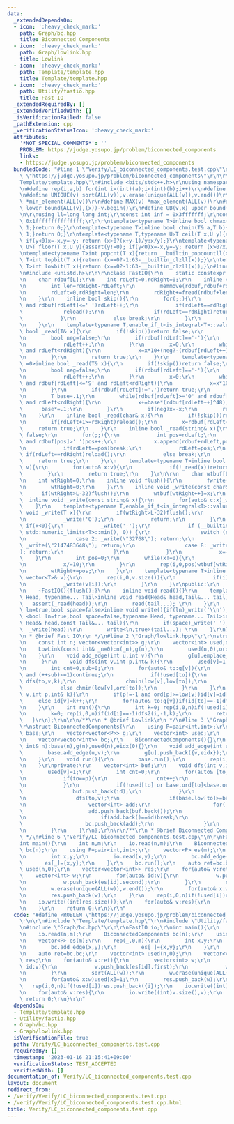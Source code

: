 ```yaml
---
data:
  _extendedDependsOn:
  - icon: ':heavy_check_mark:'
    path: Graph/bc.hpp
    title: Biconnected Components
  - icon: ':heavy_check_mark:'
    path: Graph/lowlink.hpp
    title: Lowlink
  - icon: ':heavy_check_mark:'
    path: Template/template.hpp
    title: Template/template.hpp
  - icon: ':heavy_check_mark:'
    path: Utility/fastio.hpp
    title: Fast IO
  _extendedRequiredBy: []
  _extendedVerifiedWith: []
  _isVerificationFailed: false
  _pathExtension: cpp
  _verificationStatusIcon: ':heavy_check_mark:'
  attributes:
    '*NOT_SPECIAL_COMMENTS*': ''
    PROBLEM: https://judge.yosupo.jp/problem/biconnected_components
    links:
    - https://judge.yosupo.jp/problem/biconnected_components
  bundledCode: "#line 1 \"Verify/LC_biconnected_components.test.cpp\"\n#define PROBLEM\
    \ \"https://judge.yosupo.jp/problem/biconnected_components\"\r\n\r\n#line 1 \"\
    Template/template.hpp\"\n#include <bits/stdc++.h>\r\nusing namespace std;\r\n\r\
    \n#define rep(i,a,b) for(int i=(int)(a);i<(int)(b);i++)\r\n#define ALL(v) (v).begin(),(v).end()\r\
    \n#define UNIQUE(v) sort(ALL(v)),v.erase(unique(ALL(v)),v.end())\r\n#define MIN(v)\
    \ *min_element(ALL(v))\r\n#define MAX(v) *max_element(ALL(v))\r\n#define LB(v,x)\
    \ lower_bound(ALL(v),(x))-v.begin()\r\n#define UB(v,x) upper_bound(ALL(v),(x))-v.begin()\r\
    \n\r\nusing ll=long long int;\r\nconst int inf = 0x3fffffff;\r\nconst ll INF =\
    \ 0x1fffffffffffffff;\r\n\r\ntemplate<typename T>inline bool chmax(T& a,T b){if(a<b){a=b;return\
    \ 1;}return 0;}\r\ntemplate<typename T>inline bool chmin(T& a,T b){if(a>b){a=b;return\
    \ 1;}return 0;}\r\ntemplate<typename T,typename U>T ceil(T x,U y){assert(y!=0);\
    \ if(y<0)x=-x,y=-y; return (x>0?(x+y-1)/y:x/y);}\r\ntemplate<typename T,typename\
    \ U>T floor(T x,U y){assert(y!=0); if(y<0)x=-x,y=-y; return (x>0?x/y:(x-y+1)/y);}\r\
    \ntemplate<typename T>int popcnt(T x){return __builtin_popcountll(x);}\r\ntemplate<typename\
    \ T>int topbit(T x){return (x==0?-1:63-__builtin_clzll(x));}\r\ntemplate<typename\
    \ T>int lowbit(T x){return (x==0?-1:63-__builtin_clzll(x));}\n#line 2 \"Utility/fastio.hpp\"\
    \n#include <unistd.h>\r\n\r\nclass FastIO{\r\n    static constexpr int L=1<<16;\r\
    \n    char rdbuf[L];\r\n    int rdLeft=0,rdRight=0;\r\n    inline void reload(){\r\
    \n        int len=rdRight-rdLeft;\r\n        memmove(rdbuf,rdbuf+rdLeft,len);\r\
    \n        rdLeft=0,rdRight=len;\r\n        rdRight+=fread(rdbuf+len,1,L-len,stdin);\r\
    \n    }\r\n    inline bool skip(){\r\n        for(;;){\r\n            while(rdLeft!=rdRight\
    \ and rdbuf[rdLeft]<=' ')rdLeft++;\r\n            if(rdLeft==rdRight){\r\n   \
    \             reload();\r\n                if(rdLeft==rdRight)return false;\r\n\
    \            }\r\n            else break;\r\n        }\r\n        return true;\r\
    \n    }\r\n    template<typename T,enable_if_t<is_integral<T>::value,int> =0>inline\
    \ bool _read(T& x){\r\n        if(!skip())return false;\r\n        if(rdLeft+20>=rdRight)reload();\r\
    \n        bool neg=false;\r\n        if(rdbuf[rdLeft]=='-'){\r\n            neg=true;\r\
    \n            rdLeft++;\r\n        }\r\n        x=0;\r\n        while(rdbuf[rdLeft]>='0'\
    \ and rdLeft<rdRight){\r\n            x=x*10+(neg?-(rdbuf[rdLeft++]^48):(rdbuf[rdLeft++]^48));\r\
    \n        }\r\n        return true;\r\n    }\r\n    template<typename T,enable_if_t<is_floating_point<T>::value,int>\
    \ =0>inline bool _read(T& x){\r\n        if(!skip())return false;\r\n        if(rdLeft+20>=rdRight)reload();\r\
    \n        bool neg=false;\r\n        if(rdbuf[rdLeft]=='-'){\r\n            neg=true;\r\
    \n            rdLeft++;\r\n        }\r\n        x=0;\r\n        while(rdbuf[rdLeft]>='0'\
    \ and rdbuf[rdLeft]<='9' and rdLeft<rdRight){\r\n            x=x*10+(rdbuf[rdLeft++]^48);\r\
    \n        }\r\n        if(rdbuf[rdLeft]!='.')return true;\r\n        rdLeft++;\r\
    \n        T base=.1;\r\n        while(rdbuf[rdLeft]>='0' and rdbuf[rdLeft]<='9'\
    \ and rdLeft<rdRight){\r\n            x+=base*(rdbuf[rdLeft++]^48);\r\n      \
    \      base*=.1;\r\n        }\r\n        if(neg)x=-x;\r\n        return true;\r\
    \n    }\r\n    inline bool _read(char& x){\r\n        if(!skip())return false;\r\
    \n        if(rdLeft+1>=rdRight)reload();\r\n        x=rdbuf[rdLeft++];\r\n   \
    \     return true;\r\n    }\r\n    inline bool _read(string& x){\r\n        if(!skip())return\
    \ false;\r\n        for(;;){\r\n            int pos=rdLeft;\r\n            while(pos<rdRight\
    \ and rdbuf[pos]>' ')pos++;\r\n            x.append(rdbuf+rdLeft,pos-rdLeft);\r\
    \n            if(rdLeft==pos)break;\r\n            rdLeft=pos;\r\n           \
    \ if(rdLeft==rdRight)reload();\r\n            else break;\r\n        }\r\n   \
    \     return true;\r\n    }\r\n    template<typename T>inline bool _read(vector<T>&\
    \ v){\r\n        for(auto& x:v){\r\n            if(!_read(x))return false;\r\n\
    \        }\r\n        return true;\r\n    }\r\n\r\n    char wtbuf[L],tmp[50];\r\
    \n    int wtRight=0;\r\n    inline void flush(){\r\n        fwrite(wtbuf,1,wtRight,stdout);\r\
    \n        wtRight=0;\r\n    }\r\n    inline void _write(const char& x){\r\n  \
    \      if(wtRight>L-32)flush();\r\n        wtbuf[wtRight++]=x;\r\n    }\r\n  \
    \  inline void _write(const string& x){\r\n        for(auto& c:x)_write(c);\r\n\
    \    }\r\n    template<typename T,enable_if_t<is_integral<T>::value,int> =0>inline\
    \ void _write(T x){\r\n        if(wtRight>L-32)flush();\r\n        if(x==0){\r\
    \n            _write('0');\r\n            return;\r\n        }\r\n        else\
    \ if(x<0){\r\n            _write('-');\r\n            if (__builtin_expect(x ==\
    \ std::numeric_limits<T>::min(), 0)) {\r\n                switch (sizeof(x)) {\r\
    \n                case 2: _write(\"32768\"); return;\r\n                case 4:\
    \ _write(\"2147483648\"); return;\r\n                case 8: _write(\"9223372036854775808\"\
    ); return;\r\n                }\r\n            }\r\n            x=-x;\r\n    \
    \    }\r\n        int pos=0;\r\n        while(x!=0){\r\n            tmp[pos++]=char((x%10)|48);\r\
    \n            x/=10;\r\n        }\r\n        rep(i,0,pos)wtbuf[wtRight+i]=tmp[pos-1-i];\r\
    \n        wtRight+=pos;\r\n    }\r\n    template<typename T>inline void _write(const\
    \ vector<T>& v){\r\n        rep(i,0,v.size()){\r\n            if(i)_write(' ');\r\
    \n            _write(v[i]);\r\n        }\r\n    }\r\npublic:\r\n    FastIO(){}\r\
    \n    ~FastIO(){flush();}\r\n    inline void read(){}\r\n    template <typename\
    \ Head, typename... Tail>inline void read(Head& head,Tail&... tail){\r\n     \
    \   assert(_read(head));\r\n        read(tail...); \r\n    }\r\n    template<bool\
    \ ln=true,bool space=false>inline void write(){if(ln)_write('\\n');}\r\n    template\
    \ <bool ln=true,bool space=false,typename Head, typename... Tail>inline void write(const\
    \ Head& head,const Tail&... tail){\r\n        if(space)_write(' ');\r\n      \
    \  _write(head);\r\n        write<ln,true>(tail...); \r\n    }\r\n};\r\n\r\n/**\r\
    \n * @brief Fast IO\r\n */\n#line 2 \"Graph/lowlink.hpp\"\n\r\nstruct LowLink{\r\
    \n    const int n; vector<vector<int>> g;\r\n    vector<int> used,ord,low,id;\r\
    \n    LowLink(const int& _n=0):n(_n),g(n),\r\n        used(n,0),ord(n,0),low(n,0),id(n,-1){\r\
    \n    }\r\n    void add_edge(int u,int v){\r\n        g[u].emplace_back(v); g[v].emplace_back(u);\r\
    \n     }\r\n    void dfs(int v,int p,int& k){\r\n        used[v]=1; low[v]=ord[v]=k++;\r\
    \n        int cnt=0,sub=0;\r\n        for(auto& to:g[v]){\r\n            if(to==p\
    \ and (++sub)<=1)continue;\r\n            if(!used[to]){\r\n                cnt++;\
    \ dfs(to,v,k);\r\n                chmin(low[v],low[to]);\r\n            }\r\n\
    \            else chmin(low[v],ord[to]);\r\n        }\r\n    }\r\n    void dfs2(int\
    \ v,int p,int& k){\r\n        if(p!=-1 and ord[p]>=low[v])id[v]=id[p];\r\n   \
    \     else id[v]=k++;\r\n        for(auto& to:g[v])if(id[to]==-1)dfs2(to,v,k);\r\
    \n    }\r\n    int run(){\r\n        int k=0; rep(i,0,n)if(!used[i])dfs(i,-1,k);\r\
    \n        k=0; rep(i,0,n)if(id[i]==-1)dfs2(i,-1,k);\r\n        return k;\r\n \
    \   }\r\n};\r\n\r\n/**\r\n * @brief Lowlink\r\n */\n#line 3 \"Graph/bc.hpp\"\n\
    \r\nstruct BiconnectedComponents{\r\n    using P=pair<int,int>;\r\n    LowLink\
    \ base;\r\n    vector<vector<P>> g;\r\n    vector<int> used;\r\n    int eidx;\r\
    \n    vector<vector<int>> bc;\r\n    BiconnectedComponents(){}\r\n    BiconnectedComponents(const\
    \ int& n):base(n),g(n),used(n),eidx(0){}\r\n    void add_edge(int u,int v){\r\n\
    \        base.add_edge(u,v);\r\n        g[u].push_back({v,eidx});\r\n        g[v].push_back({u,eidx++});\r\
    \n    }\r\n    void run(){\r\n        base.run();\r\n        rep(i,0,g.size())if(!used[i])dfs(i,-1);\r\
    \n    }\r\nprivate:\r\n    vector<int> buf;\r\n    void dfs(int v,int p){\r\n\
    \        used[v]=1;\r\n        int cnt=0;\r\n        for(auto& [to,id]:g[v]){\r\
    \n            if(to==p){\r\n                cnt++;\r\n                if(cnt<=1)continue;\r\
    \n            }\r\n            if(!used[to] or base.ord[to]<base.ord[v]){\r\n\
    \                buf.push_back(id);\r\n            }\r\n            if(!used[to]){\r\
    \n                dfs(to,v);\r\n                if(base.low[to]>=base.ord[v]){\r\
    \n                    vector<int> add;\r\n                    for(;;){\r\n   \
    \                     add.push_back(buf.back());\r\n                        buf.pop_back();\r\
    \n                        if(add.back()==id)break;\r\n                    }\r\n\
    \                    bc.push_back(add);\r\n                }\r\n            }\r\
    \n        }\r\n    }\r\n};\r\n\r\n/**\r\n * @brief Biconnected Components\r\n\
    \ */\n#line 6 \"Verify/LC_biconnected_components.test.cpp\"\n\r\nFastIO io;\r\n\
    int main(){\r\n    int n,m;\r\n    io.read(n,m);\r\n    BiconnectedComponents\
    \ bc(n);\r\n    using P=pair<int,int>;\r\n    vector<P> es(m);\r\n    rep(_,0,m){\r\
    \n        int x,y;\r\n        io.read(x,y);\r\n        bc.add_edge(x,y);\r\n \
    \       es[_]={x,y};\r\n    }\r\n    bc.run();\r\n    auto ret=bc.bc;\r\n    vector<int>\
    \ used(n,0);\r\n    vector<vector<int>> res;\r\n    for(auto& v:ret){\r\n    \
    \    vector<int> w;\r\n        for(auto& id:v){\r\n            w.push_back(es[id].first);\r\
    \n            w.push_back(es[id].second);\r\n        }\r\n        sort(ALL(w));\r\
    \n        w.erase(unique(ALL(w)),w.end());\r\n        for(auto& x:w)used[x]=1;\r\
    \n        res.push_back(w);\r\n    }\r\n    rep(i,0,n)if(!used[i])res.push_back({i});\r\
    \n    io.write((int)res.size());\r\n    for(auto& v:res){\r\n        io.write((int)v.size(),v);\r\
    \n    }\r\n    return 0;\r\n}\r\n"
  code: "#define PROBLEM \"https://judge.yosupo.jp/problem/biconnected_components\"\
    \r\n\r\n#include \"Template/template.hpp\"\r\n#include \"Utility/fastio.hpp\"\r\
    \n#include \"Graph/bc.hpp\"\r\n\r\nFastIO io;\r\nint main(){\r\n    int n,m;\r\
    \n    io.read(n,m);\r\n    BiconnectedComponents bc(n);\r\n    using P=pair<int,int>;\r\
    \n    vector<P> es(m);\r\n    rep(_,0,m){\r\n        int x,y;\r\n        io.read(x,y);\r\
    \n        bc.add_edge(x,y);\r\n        es[_]={x,y};\r\n    }\r\n    bc.run();\r\
    \n    auto ret=bc.bc;\r\n    vector<int> used(n,0);\r\n    vector<vector<int>>\
    \ res;\r\n    for(auto& v:ret){\r\n        vector<int> w;\r\n        for(auto&\
    \ id:v){\r\n            w.push_back(es[id].first);\r\n            w.push_back(es[id].second);\r\
    \n        }\r\n        sort(ALL(w));\r\n        w.erase(unique(ALL(w)),w.end());\r\
    \n        for(auto& x:w)used[x]=1;\r\n        res.push_back(w);\r\n    }\r\n \
    \   rep(i,0,n)if(!used[i])res.push_back({i});\r\n    io.write((int)res.size());\r\
    \n    for(auto& v:res){\r\n        io.write((int)v.size(),v);\r\n    }\r\n   \
    \ return 0;\r\n}\r\n"
  dependsOn:
  - Template/template.hpp
  - Utility/fastio.hpp
  - Graph/bc.hpp
  - Graph/lowlink.hpp
  isVerificationFile: true
  path: Verify/LC_biconnected_components.test.cpp
  requiredBy: []
  timestamp: '2023-01-16 21:15:41+09:00'
  verificationStatus: TEST_ACCEPTED
  verifiedWith: []
documentation_of: Verify/LC_biconnected_components.test.cpp
layout: document
redirect_from:
- /verify/Verify/LC_biconnected_components.test.cpp
- /verify/Verify/LC_biconnected_components.test.cpp.html
title: Verify/LC_biconnected_components.test.cpp
---
```


